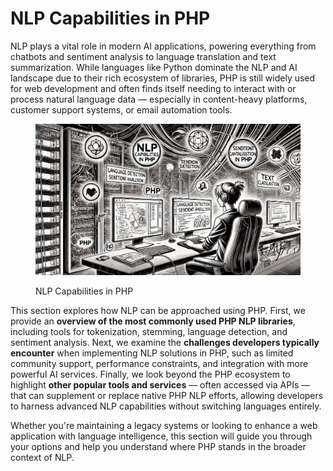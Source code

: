 # NLP Capabilities in PHP

NLP plays a vital role in modern AI applications, powering everything from chatbots and sentiment analysis to language translation and text summarization. While languages like Python dominate the NLP and AI landscape due to their rich ecosystem of libraries, PHP is still widely used for web development and often finds itself needing to interact with or process natural language data — especially in content-heavy platforms, customer support systems, or email automation tools.

<div align="left"><figure><img src="../../.gitbook/assets/nlp-capabilities-in-php-min.png" alt="" width="563"><figcaption><p>NLP Capabilities in PHP</p></figcaption></figure></div>

This section explores how NLP can be approached using PHP. First, we provide an **overview of the most commonly used PHP NLP libraries**, including tools for tokenization, stemming, language detection, and sentiment analysis. Next, we examine the **challenges developers typically encounter** when implementing NLP solutions in PHP, such as limited community support, performance constraints, and integration with more powerful AI services. Finally, we look beyond the PHP ecosystem to highlight **other popular tools and services** — often accessed via APIs — that can supplement or replace native PHP NLP efforts, allowing developers to harness advanced NLP capabilities without switching languages entirely.

Whether you're maintaining a legacy systems or looking to enhance a web application with language intelligence, this section will guide you through your options and help you understand where PHP stands in the broader context of NLP.
